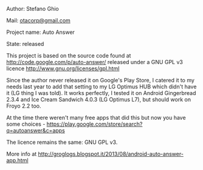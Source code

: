 Author: Stefano Ghio

Mail: otacorp@gmail.com

Project name: Auto Answer

State: released

This project is based on the source code found at http://code.google.com/p/auto-answer/ released under a GNU GPL v3 licence http://www.gnu.org/licenses/gpl.html

Since the author never released it on Google's Play Store, I catered it to my needs last year to add that setting to my LG Optimus HUB which didn't have it (LG thing I was told).
It works perfectly, I tested it on Android Gingerbread 2.3.4 and Ice Cream Sandwich 4.0.3 (LG Optimus L7), but should work on Froyo 2.2 too.

At the time there weren't many free apps that did this but now you have some choices - https://play.google.com/store/search?q=autoanswer&c=apps

The licence remains the same: GNU GPL v3.

More info at http://groglogs.blogspot.it/2013/08/android-auto-answer-app.html
